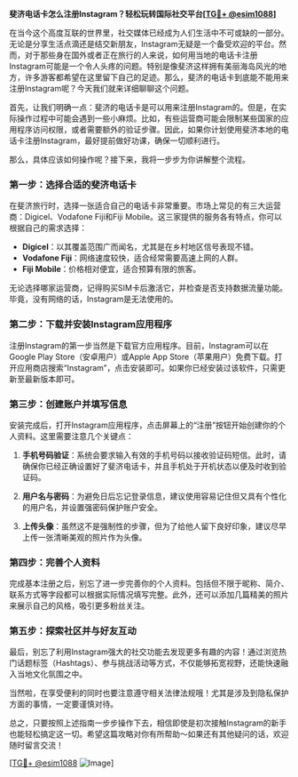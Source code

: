 **斐济电话卡怎么注册Instagram？轻松玩转国际社交平台[[TG💪+ @esim1088](https://t.me/s/esim1088)]**

在当今这个高度互联的世界里，社交媒体已经成为人们生活中不可或缺的一部分。无论是分享生活点滴还是结交新朋友，Instagram无疑是一个备受欢迎的平台。然而，对于那些身在国外或者正在旅行的人来说，如何用当地的电话卡注册Instagram可能是一个令人头疼的问题。特别是像斐济这样拥有美丽海岛风光的地方，许多游客都希望在这里留下自己的足迹。那么，斐济的电话卡到底能不能用来注册Instagram呢？今天我们就来详细聊聊这个问题。

首先，让我们明确一点：斐济的电话卡是可以用来注册Instagram的。但是，在实际操作过程中可能会遇到一些小麻烦。比如，有些运营商可能会限制某些国家的应用程序访问权限，或者需要额外的验证步骤。因此，如果你计划使用斐济本地的电话卡注册Instagram，最好提前做好功课，确保一切顺利进行。

那么，具体应该如何操作呢？接下来，我将一步步为你讲解整个流程。

### 第一步：选择合适的斐济电话卡

在斐济旅行时，选择一张适合自己的电话卡非常重要。市场上常见的有三大运营商：Digicel、Vodafone Fiji和Fiji Mobile。这三家提供的服务各有特点，你可以根据自己的需求选择：

- **Digicel**：以其覆盖范围广而闻名，尤其是在乡村地区信号表现不错。
- **Vodafone Fiji**：网络速度较快，适合经常需要高速上网的人群。
- **Fiji Mobile**：价格相对便宜，适合预算有限的旅客。

无论选择哪家运营商，记得购买SIM卡后激活它，并检查是否支持数据流量功能。毕竟，没有网络的话，Instagram是无法使用的。

### 第二步：下载并安装Instagram应用程序

注册Instagram的第一步当然是下载官方应用程序。目前，Instagram可以在Google Play Store（安卓用户）或Apple App Store（苹果用户）免费下载。打开应用商店搜索“Instagram”，点击安装即可。如果你已经安装过该软件，只需更新至最新版本即可。

### 第三步：创建账户并填写信息

安装完成后，打开Instagram应用程序，点击屏幕上的“注册”按钮开始创建你的个人资料。这里需要注意几个关键点：

1. **手机号码验证**：系统会要求输入有效的手机号码以接收验证码短信。此时，请确保你已经正确设置好了斐济电话卡，并且手机处于开机状态以便及时收到验证码。
   
2. **用户名与密码**：为避免日后忘记登录信息，建议使用容易记住但又具有个性化的用户名，并设置强密码保护账户安全。

3. **上传头像**：虽然这不是强制性的步骤，但为了给他人留下良好印象，建议尽早上传一张清晰美观的照片作为头像。

### 第四步：完善个人资料

完成基本注册之后，别忘了进一步完善你的个人资料。包括但不限于昵称、简介、联系方式等字段都可以根据实际情况填写完整。此外，还可以添加几篇精美的照片来展示自己的风格，吸引更多粉丝关注。

### 第五步：探索社区并与好友互动

最后，别忘了利用Instagram强大的社交功能去发现更多有趣的内容！通过浏览热门话题标签（Hashtags）、参与挑战活动等方式，不仅能够拓宽视野，还能快速融入当地文化氛围之中。

当然啦，在享受便利的同时也要注意遵守相关法律法规哦！尤其是涉及到隐私保护方面的事情，一定要谨慎对待。

总之，只要按照上述指南一步步操作下去，相信即使是初次接触Instagram的新手也能轻松搞定这一切。希望这篇攻略对你有所帮助～如果还有其他疑问的话，欢迎随时留言交流！

[[TG💪+ @esim1088](https://t.me/s/esim1088) ![Image](https://i.postimg.cc/4NQfJmqS/Snipaste-2025-05-13-00-14-12.png)]